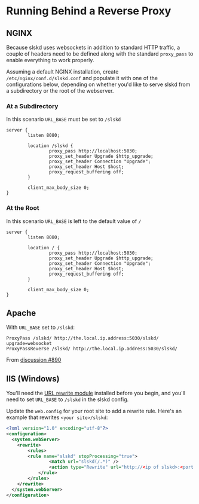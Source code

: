# Running Behind a Reverse Proxy

## NGINX

Because slskd uses websockets in addition to standard HTTP traffic, a couple of headers need to be defined along with the standard `proxy_pass` to enable everything to work properly.

Assuming a default NGINX installation, create `/etc/nginx/conf.d/slskd.conf` and populate it with one of the configurations below, depending on whether you'd like to serve slskd from a subdirectory or the root of the webserver.

### At a Subdirectory

In this scenario `URL_BASE` must be set to `/slskd`

```
server {
        listen 8080;

        location /slskd {
                proxy_pass http://localhost:5030;
                proxy_set_header Upgrade $http_upgrade;
                proxy_set_header Connection "Upgrade";
                proxy_set_header Host $host;
                proxy_request_buffering off;
        }

        client_max_body_size 0;
}
```

### At the Root

In this scenario `URL_BASE` is left to the default value of `/`

```
server {
        listen 8080;

        location / {
                proxy_pass http://localhost:5030;
                proxy_set_header Upgrade $http_upgrade;
                proxy_set_header Connection "Upgrade";
                proxy_set_header Host $host;
                proxy_request_buffering off;
        }

        client_max_body_size 0;
}
```

## Apache

With `URL_BASE` set to `/slskd`:

```
ProxyPass /slskd/ http://the.local.ip.address:5030/slskd/ upgrade=websocket
ProxyPassReverse /slskd/ http://the.local.ip.address:5030/slskd/

```

From [discussion #890](https://github.com/slskd/slskd/discussions/890)

## IIS (Windows)

You'll need the [URL rewrite module](https://learn.microsoft.com/en-us/iis/extensions/url-rewrite-module/using-the-url-rewrite-module) installed before you begin, and you'll need to set `URL_BASE` to `/slskd` in the slskd config.

Update the `web.config` for your root site to add a rewrite rule.  Here's an example that rewrites `<your site>/slskd`:

```xml
<?xml version="1.0" encoding="utf-8"?>
<configuration>
  <system.webServer>
    <rewrite>
        <rules>
	    <rule name="slskd" stopProcessing="true">
                <match url="slskd(/.*)" />
                <action type="Rewrite" url="http://<ip of slskd>:<port of slskd>/slskd{R:1}" />
            </rule>
        </rules>
    </rewrite>
  </system.webServer>
</configuration>
```
